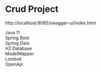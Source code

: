 
# Crud Project 

http://localhost:8085/swagger-ui/index.html

Java 11 <br>
Spring Boot <br>
Spring Data <br>
H2 Database <br>
ModelMapper <br>
Lombok <br>
OpenApi
